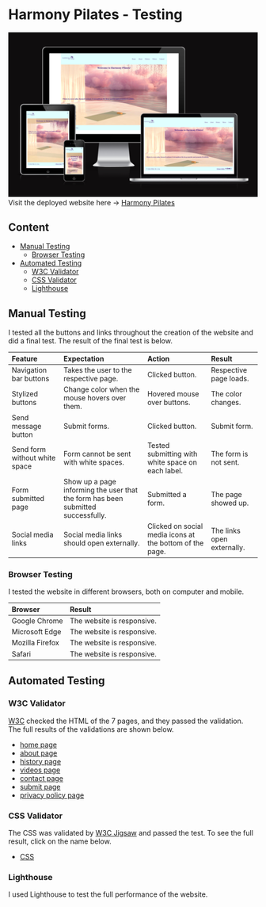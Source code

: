 # Harmony Pilates - Testing
![Musical Theater Berlin](documentation/testing/am_i_responsive.png)
Visit the deployed website here → [Harmony Pilates](https://ann-anahit.github.io/pilates-website/)

## Content

* [Manual Testing](#manual-testing)
    * [Browser Testing](#browser-testing)
* [Automated Testing](#automated-testing)
    * [W3C Validator](#w3c-validator)
    * [CSS Validator](#css-validator)
    * [Lighthouse](#lighthouse)

## Manual Testing

I tested all the buttons and links throughout the creation of the website and did a final test. The result of the final test is below.

| Feature | Expectation | Action | Result |
| :--- | :--- | :--- | :--- |
| Navigation bar buttons | Takes the user to the respective page. | Clicked button. | Respective page loads. |
| Stylized buttons | Change color when the mouse hovers over them.| Hovered mouse over buttons. | The color changes. |
| Send message button | Submit forms. | Clicked button. | Submit form. |
| Send form without white space | Form cannot be sent with white spaces. | Tested submitting with white space on each label. | The form is not sent. |
| Form submitted page | Show up a page informing the user that the form has been submitted successfully. | Submitted a form. | The page showed up. |
| Social media links | Social media links should open externally. | Clicked on social media icons at the bottom of the page. | The links open externally. |

### Browser Testing

I tested the website in different browsers, both on computer and mobile.

| Browser | Result |
| :--- | :--- |
| Google Chrome | The website is responsive. |
| Microsoft Edge | The website is responsive. |
| Mozilla Firefox | The website is responsive. |
| Safari | The website is responsive. |

 ## Automated Testing

 ### W3C Validator

[W3C](https://validator.w3.org/) checked the HTML of the 7 pages, and they passed the validation. The full results of the validations are shown below.
- [home page](documentation/testing/home-gage.png)
- [about page](documentation/testing/about-page.png)
- [history page](documentation/testing/history-page.png)
- [videos page](documentation/testing/videos-page.png)
- [contact page](documentation/testing/contact-page.png)
- [submit page](documentation/testing/submit-page.png)
- [privacy policy page](documentation/testing/privacypolicy-page.png)

### CSS Validator

The CSS was validated by [W3C Jigsaw](https://jigsaw.w3.org/css-validator/) and passed the test. To see the full result, click on the name below.
- [CSS](documentation/testing/css-validation.png)

### Lighthouse

I used Lighthouse to test the full performance of the website.